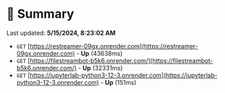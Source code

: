 # 📖 Summary
Last updated: **5/15/2024, 8:23:02 AM**

- `GET` [https://restreamer-09gx.onrender.com](https://restreamer-09gx.onrender.com) - **Up** (43638ms)
- `GET` [https://filestreambot-b5k6.onrender.com/](https://filestreambot-b5k6.onrender.com/) - **Up** (32331ms)
- `GET` [https://jupyterlab-python3-12-3.onrender.com](https://jupyterlab-python3-12-3.onrender.com) - **Up** (151ms)
